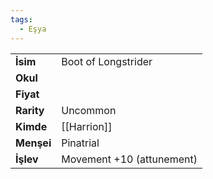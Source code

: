 ```yaml
---  
tags:
  - Eşya  
---  
```

  
|  |  |  
|---|---|  
| **İsim** | Boot of Longstrider|  
| **Okul** | |  
| **Fiyat** | |  
| **Rarity** | Uncommon|  
| **Kimde** | [[Harrion]]|  
| **Menşei** | Pinatrial|  
| **İşlev** | Movement +10 (attunement)|  
